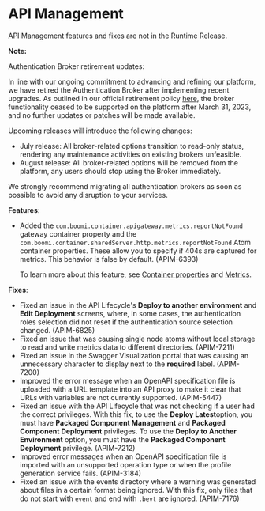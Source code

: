 #  API Management

<head>
  <meta name="guidename" content="Release Notes"/>
  <meta name="context" content="GUID-c6710886-cfd9-48aa-833f-8e03016c6888"/>
</head>


API Management features and fixes are not in the Runtime Release.



**Note:**

Authentication Broker retirement updates:

In line with our ongoing commitment to advancing and refining our platform, we have retired the Authentication Broker after implementing recent upgrades. As outlined in our official retirement policy [here](atm-Boomi_feature_deprecation_process_policy_e4547744-664f-4539-bd23-b91676bcbd8a.md), the broker functionality ceased to be supported on the platform after March 31, 2023, and no further updates or patches will be made available.

Upcoming releases will introduce the following changes:

-   July release: All broker-related options transition to read-only status, rendering any maintenance activities on existing brokers unfeasible.
-   August release: All broker-related options will be removed from the platform, any users should stop using the Broker immediately.

We strongly recommend migrating all authentication brokers as soon as possible to avoid any disruption to your services.

**Features**:

-   Added the `com.boomi.container.apigateway.metrics.reportNotFound` gateway container property and the `com.boomi.container.sharedServer.http.metrics.reportNotFound` Atom container properties. These allow you to specify if 404s are captured for metrics. This behavior is false by default. \(APIM-6393\)

    To learn more about this feature, see [Container properties](../../API%20Management/Topics/api-Container_properties_7db1ee5a-03b9-4d07-931b-4e863e7cc6de.md) and [Metrics](../../API%20Management/Topics/api-metrics_0e0f3adb-2fcb-4af5-bbd1-aee58d2e713f.md).


**Fixes**:

-   Fixed an issue in the API Lifecycle's **Deploy to another environment** and **Edit Deployment** screens, where, in some cases, the authentication roles selection did not reset if the authentication source selection changed. \(APIM-6825\)
-   Fixed an issue that was causing single node atoms without local storage to read and write metrics data to different directories. \(APIM-7211\)
-   Fixed an issue in the Swagger Visualization portal that was causing an unnecessary character to display next to the **required** label. \(APIM-7200\)
-   Improved the error message when an OpenAPI specification file is uploaded with a URL template into an API proxy to make it clear that URLs with variables are not currently supported. \(APIM-5447\)
-   Fixed an issue with the API Lifecycle that was not checking if a user had the correct privileges. With this fix, to use the **Deploy Latest**option, you must have **Packaged Component Management** and **Packaged Component Deployment** privileges. To use the **Deploy to Another Environment** option, you must have the **Packaged Component Deployment** privilege. \(APIM-7212\)
-   Improved error messages when an OpenAPI specification file is imported with an unsupported operation type or when the profile generation service fails. \(APIM-3184\)
-   Fixed an issue with the events directory where a warning was generated about files in a certain format being ignored. With this fix, only files that do not start with `event` and end with `.bevt` are ignored. \(APIM-7176\)